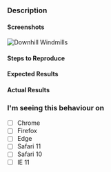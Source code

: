 ### Description

#### Screenshots
![Downhill Windmills](https://media.whatscap.com/18d/05d/18d05d78b4137d7f6c0b712f66f785a622465c12_b.png)

#### Steps to Reproduce
<!--
Example:

1. Create `my-element`
2. Append `my-element` to document.body
3. Create `div`.
4. Append `div` to `my-element`
-->


#### Expected Results
<!-- Example: No error is throw -->

#### Actual Results
<!-- Example: Error is thrown -->

### I'm seeing this behaviour on
<!-- Check all that apply -->
- [ ] Chrome
- [ ] Firefox
- [ ] Edge
- [ ] Safari 11
- [ ] Safari 10
- [ ] IE 11